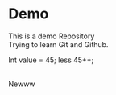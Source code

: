# Demo
This is a demo Repository
<br>
Trying to learn Git and Github.



Int value = 45; 
less 45++;


<br>
Newww

